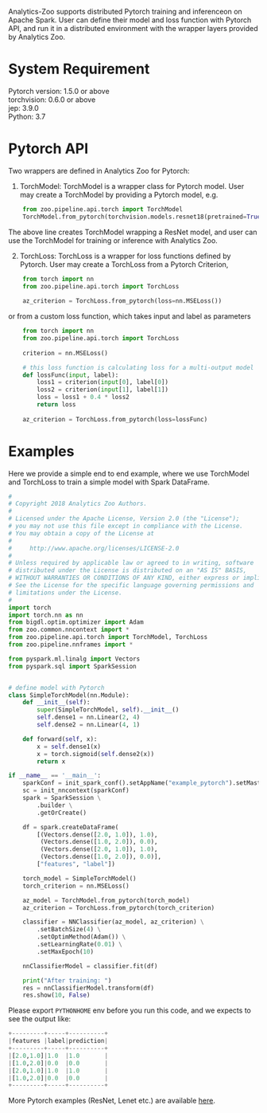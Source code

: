 Analytics-Zoo supports distributed Pytorch training and inferenceon on Apache Spark. User can
define their model and loss function with Pytorch API, and run it in a distributed environment
with the wrapper layers provided by Analytics Zoo.

# System Requirement
Pytorch version: 1.5.0 or above  
torchvision: 0.6.0 or above  
jep: 3.9.0  
Python: 3.7  

# Pytorch API

Two wrappers are defined in Analytics Zoo for Pytorch:

1. TorchModel: TorchModel is a wrapper class for Pytorch model.
User may create a TorchModel by providing a Pytorch model, e.g.
```python
    from zoo.pipeline.api.torch import TorchModel
    TorchModel.from_pytorch(torchvision.models.resnet18(pretrained=True))
```
The above line creates TorchModel wrapping a ResNet model, and user can use the TorchModel for
training or inference with Analytics Zoo.

2. TorchLoss: TorchLoss is a wrapper for loss functions defined by Pytorch.
User may create a TorchLoss from a Pytorch Criterion, 
```python
    from torch import nn
    from zoo.pipeline.api.torch import TorchLoss
    
    az_criterion = TorchLoss.from_pytorch(loss=nn.MSELoss())
```
or from a custom loss function, which takes input and label as parameters

```python
    from torch import nn
    from zoo.pipeline.api.torch import TorchLoss
    
    criterion = nn.MSELoss()

    # this loss function is calculating loss for a multi-output model
    def lossFunc(input, label):
        loss1 = criterion(input[0], label[0])
        loss2 = criterion(input[1], label[1])
        loss = loss1 + 0.4 * loss2
        return loss
    
    az_criterion = TorchLoss.from_pytorch(loss=lossFunc)
```

# Examples
Here we provide a simple end to end example, where we use TorchModel and TorchLoss to
train a simple model with Spark DataFrame.
```python
#
# Copyright 2018 Analytics Zoo Authors.
#
# Licensed under the Apache License, Version 2.0 (the "License");
# you may not use this file except in compliance with the License.
# You may obtain a copy of the License at
#
#     http://www.apache.org/licenses/LICENSE-2.0
#
# Unless required by applicable law or agreed to in writing, software
# distributed under the License is distributed on an "AS IS" BASIS,
# WITHOUT WARRANTIES OR CONDITIONS OF ANY KIND, either express or implied.
# See the License for the specific language governing permissions and
# limitations under the License.
#
import torch
import torch.nn as nn
from bigdl.optim.optimizer import Adam
from zoo.common.nncontext import *
from zoo.pipeline.api.torch import TorchModel, TorchLoss
from zoo.pipeline.nnframes import *

from pyspark.ml.linalg import Vectors
from pyspark.sql import SparkSession


# define model with Pytorch
class SimpleTorchModel(nn.Module):
    def __init__(self):
        super(SimpleTorchModel, self).__init__()
        self.dense1 = nn.Linear(2, 4)
        self.dense2 = nn.Linear(4, 1)

    def forward(self, x):
        x = self.dense1(x)
        x = torch.sigmoid(self.dense2(x))
        return x

if __name__ == '__main__':
    sparkConf = init_spark_conf().setAppName("example_pytorch").setMaster('local[1]')
    sc = init_nncontext(sparkConf)
    spark = SparkSession \
        .builder \
        .getOrCreate()

    df = spark.createDataFrame(
        [(Vectors.dense([2.0, 1.0]), 1.0),
         (Vectors.dense([1.0, 2.0]), 0.0),
         (Vectors.dense([2.0, 1.0]), 1.0),
         (Vectors.dense([1.0, 2.0]), 0.0)],
        ["features", "label"])

    torch_model = SimpleTorchModel()
    torch_criterion = nn.MSELoss()

    az_model = TorchModel.from_pytorch(torch_model)
    az_criterion = TorchLoss.from_pytorch(torch_criterion)

    classifier = NNClassifier(az_model, az_criterion) \
        .setBatchSize(4) \
        .setOptimMethod(Adam()) \
        .setLearningRate(0.01) \
        .setMaxEpoch(10)

    nnClassifierModel = classifier.fit(df)

    print("After training: ")
    res = nnClassifierModel.transform(df)
    res.show(10, False)

```
Please export `PYTHONHOME` env before you run this code, and we expects to see the output like:
```python
+---------+-----+----------+
|features |label|prediction|
+---------+-----+----------+
|[2.0,1.0]|1.0  |1.0       |
|[1.0,2.0]|0.0  |0.0       |
|[2.0,1.0]|1.0  |1.0       |
|[1.0,2.0]|0.0  |0.0       |
+---------+-----+----------+
```

More Pytorch examples (ResNet, Lenet etc.) are available [here](https://github.com/intel-analytics/analytics-zoo/tree/master/pyzoo/zoo/examples/pytorch).
